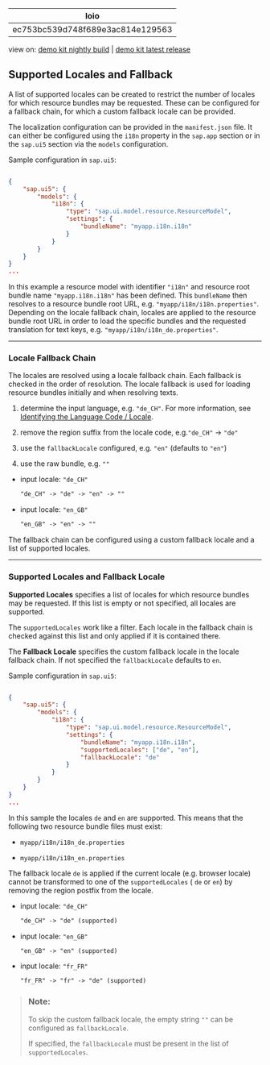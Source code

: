 <!-- loioec753bc539d748f689e3ac814e129563 -->

| loio |
| -----|
| ec753bc539d748f689e3ac814e129563 |

<div id="loio">

view on: [demo kit nightly build](https://openui5nightly.hana.ondemand.com/#/topic/ec753bc539d748f689e3ac814e129563) | [demo kit latest release](https://openui5.hana.ondemand.com/#/topic/ec753bc539d748f689e3ac814e129563)</div>

## Supported Locales and Fallback

A list of supported locales can be created to restrict the number of locales for which resource bundles may be requested. These can be configured for a fallback chain, for which a custom fallback locale can be provided.

The localization configuration can be provided in the `manifest.json` file. It can either be configured using the `i18n` property in the `sap.app` section or in the `sap.ui5` section via the `models` configuration.

Sample configuration in `sap.ui5`:

``` json

{
    "sap.ui5": {
        "models": {
            "i18n": {
                "type": "sap.ui.model.resource.ResourceModel",
                "settings": {
                    "bundleName": "myapp.i18n.i18n"
                }
            }
        }
    }
}
...
```

In this example a resource model with identifier `"i18n"` and resource root bundle name `"myapp.i18n.i18n"` has been defined. This `bundleName` then resolves to a resource bundle root URL, e.g. `"myapp/i18n/i18n.properties"`. Depending on the locale fallback chain, locales are applied to the resource bundle root URL in order to load the specific bundles and the requested translation for text keys, e.g. `"myapp/i18n/i18n_de.properties"`.

***

<a name="loioec753bc539d748f689e3ac814e129563__section_FallbackChain"/>

### Locale Fallback Chain

The locales are resolved using a locale fallback chain. Each fallback is checked in the order of resolution. The locale fallback is used for loading resource bundles initially and when resolving texts.

1.  determine the input language, e.g. `"de_CH"`. For more information, see [Identifying the Language Code / Locale](Identifying_the_Language_Code__Locale_91f21f1.md).

2.  remove the region suffix from the locale code, e.g.`"de_CH"` -\> `"de"`

3.  use the `fallbackLocale` configured, e.g. `"en"` \(defaults to `"en"`\)

4.  use the raw bundle, e.g. `""`


-   input locale: `"de_CH"`

    ``` html
    "de_CH" -> "de" -> "en" -> ""
    ```

-   input locale: `"en_GB"`

    ``` html
    "en_GB" -> "en" -> ""
    ```


The fallback chain can be configured using a custom fallback locale and a list of supported locales.

***

<a name="loioec753bc539d748f689e3ac814e129563__section_SupportedLocales"/>

### Supported Locales and Fallback Locale

**Supported Locales** specifies a list of locales for which resource bundles may be requested. If this list is empty or not specified, all locales are supported.

The `supportedLocales` work like a filter. Each locale in the fallback chain is checked against this list and only applied if it is contained there.

The **Fallback Locale** specifies the custom fallback locale in the locale fallback chain. If not specified the `fallbackLocale` defaults to `en`.

Sample configuration in `sap.ui5`:

``` json

{
    "sap.ui5": {
        "models": {
            "i18n": {
                "type": "sap.ui.model.resource.ResourceModel",
                "settings": {
                    "bundleName": "myapp.i18n.i18n",
                    "supportedLocales": ["de", "en"],
                    "fallbackLocale": "de"
                }
            }
        }
    }
}
...
```

In this sample the locales `de` and `en` are supported. This means that the following two resource bundle files must exist:

-   `myapp/i18n/i18n_de.properties`

-   `myapp/i18n/i18n_en.properties`


The fallback locale `de` is applied if the current locale \(e.g. browser locale\) cannot be transformed to one of the `supportedLocales` \( `de` or `en`\) by removing the region postfix from the locale.

-   input locale: `"de_CH"`

    ``` html
    "de_CH" -> "de" (supported)
    ```

-   input locale: `"en_GB"`

    ``` html
    "en_GB" -> "en" (supported)
    ```

-   input locale: `"fr_FR"`

    ``` html
    "fr_FR" -> "fr" -> "de" (supported)
    ```


> ### Note:  
> To skip the custom fallback locale, the empty string `""` can be configured as `fallbackLocale`.
> 
> If specified, the `fallbackLocale` must be present in the list of `supportedLocales`.

